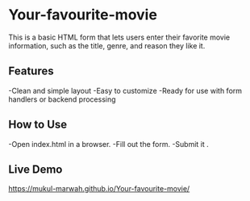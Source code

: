 # Your-favourite-movie
This is a basic HTML form that lets users enter their favorite movie information, such as the title, genre, and reason they like it.

## Features
-Clean and simple layout
-Easy to customize
-Ready for use with form handlers or backend processing

## How to Use
-Open index.html in a browser.
-Fill out the form.
-Submit it .

## Live Demo
https://mukul-marwah.github.io/Your-favourite-movie/
